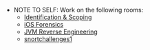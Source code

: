 * NOTE TO SELF: Work on the following rooms:
    * [Identification & Scoping](./identificationandscoping)
    * [iOS Forensics](./iosforensics)
    * [JVM Reverse Engineering](./jvmreverseengineering)
    * [snortchallenges1](./snortchallenges1)

